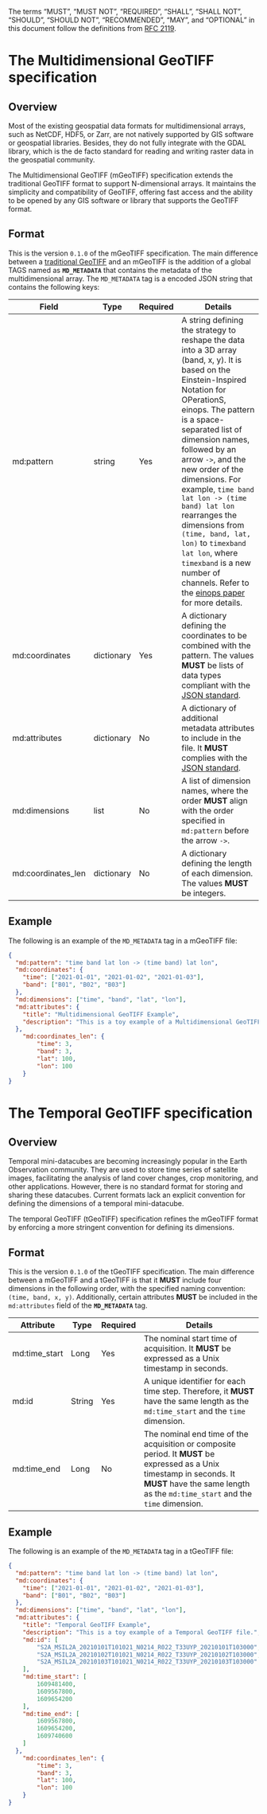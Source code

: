 The terms “MUST”, “MUST NOT”, “REQUIRED”, “SHALL”, “SHALL NOT”, “SHOULD”, “SHOULD NOT”, “RECOMMENDED”, “MAY”, and “OPTIONAL” in this document follow the definitions from [RFC 2119](https://tools.ietf.org/html/rfc2119).

# The Multidimensional GeoTIFF specification

## Overview

Most of the existing geospatial data formats for multidimensional arrays, such as NetCDF, HDF5, or Zarr, are not natively supported by GIS software or geospatial libraries. Besides, they do not fully integrate with the GDAL library, which is the de facto standard for reading and writing raster data in the geospatial community.

The Multidimensional GeoTIFF (mGeoTIFF) specification extends the traditional GeoTIFF format to support N-dimensional arrays. It maintains the simplicity and compatibility of GeoTIFF, offering fast access and the ability to be opened by any GIS software or library that supports the GeoTIFF format.

## Format

This is the version `0.1.0` of the mGeoTIFF specification. The main difference between a [traditional GeoTIFF](https://docs.ogc.org/is/19-008r4/19-008r4.html) and an mGeoTIFF is the addition of a global 
TAGS named as **`MD_METADATA`** that contains the metadata of the multidimensional array. The `MD_METADATA` tag is a encoded JSON string that contains the following keys:

Field  | Type | Required | Details |
|---|---|---|---|
| md:pattern | string | Yes | A string defining the strategy to reshape the data into a 3D array (band, x, y). It is based on the Einstein-Inspired Notation for OPerationS, einops. The pattern is a space-separated list of dimension names, followed by an arrow `->`, and the new order of the dimensions. For example, `time band lat lon -> (time band) lat lon` rearranges the dimensions from `(time, band, lat, lon)` to `timexband lat lon`, where `timexband` is a new number of channels. Refer to the [einops paper](https://openreview.net/pdf?id=oapKSVM2bcj) for more details. |
| md:coordinates | dictionary | Yes | A dictionary defining the coordinates to be combined with the pattern. The values **MUST** be lists of data types compliant with the [JSON standard](https://www.json.org/json-en.html). |
| md:attributes | dictionary | No | A dictionary of additional metadata attributes to include in the file. It **MUST** complies with the [JSON standard](https://www.json.org/json-en.html). |
| md:dimensions | list | No | A list of dimension names, where the order **MUST** align with the order specified in `md:pattern` before the arrow `->`. |
| md:coordinates_len | dictionary | No | A dictionary defining the length of each dimension. The values **MUST** be integers. |

## Example

The following is an example of the `MD_METADATA` tag in a mGeoTIFF file:

```json
{
  "md:pattern": "time band lat lon -> (time band) lat lon",
  "md:coordinates": {
    "time": ["2021-01-01", "2021-01-02", "2021-01-03"],
    "band": ["B01", "B02", "B03"]
  },
  "md:dimensions": ["time", "band", "lat", "lon"],
  "md:attributes": {
    "title": "Multidimensional GeoTIFF Example",
    "description": "This is a toy example of a Multidimensional GeoTIFF file."
  },
    "md:coordinates_len": {
        "time": 3,
        "band": 3,
        "lat": 100,
        "lon": 100
    }
}
```

# The Temporal GeoTIFF specification

## Overview

Temporal mini-datacubes are becoming increasingly popular in the Earth Observation community. They are used to store time series of satellite images, facilitating the analysis of land cover changes, crop monitoring, and other applications. However, there is no standard format for storing and sharing these datacubes. Current formats lack an explicit convention for defining the dimensions of a temporal mini-datacube.

The temporal GeoTIFF (tGeoTIFF) specification refines the mGeoTIFF format by enforcing a more stringent convention for defining its dimensions.

## Format

This is the version `0.1.0` of the tGeoTIFF specification. The main difference between a mGeoTIFF and a tGeoTIFF is that it **MUST** include four dimensions in the following order, with the specified naming convention: `(time, band, x, y)`. Additionally, certain attributes **MUST** be included in the `md:attributes` field of the **`MD_METADATA`** tag.

| Attribute | Type | Required | Details |
|---|---|---|---|
| md:time_start | Long | Yes | The nominal start time of acquisition. It **MUST** be expressed as a Unix timestamp in seconds. |
| md:id | String | Yes | A unique identifier for each time step. Therefore, it **MUST** have the same length as the `md:time_start` and the `time` dimension. |
| md:time_end | Long | No | The nominal end time of the acquisition or composite period. It **MUST** be expressed as a Unix timestamp in seconds. It **MUST** have the same length as the `md:time_start` and the `time` dimension. |

## Example

The following is an example of the `MD_METADATA` tag in a tGeoTIFF file:

```json
{
  "md:pattern": "time band lat lon -> (time band) lat lon",
  "md:coordinates": {
    "time": ["2021-01-01", "2021-01-02", "2021-01-03"],
    "band": ["B01", "B02", "B03"]
  },
  "md:dimensions": ["time", "band", "lat", "lon"],
  "md:attributes": {
    "title": "Temporal GeoTIFF Example",
    "description": "This is a toy example of a Temporal GeoTIFF file.",
    "md:id": [
        "S2A_MSIL2A_20210101T101021_N0214_R022_T33UYP_20210101T103000",
        "S2A_MSIL2A_20210102T101021_N0214_R022_T33UYP_20210102T103000",
        "S2A_MSIL2A_20210103T101021_N0214_R022_T33UYP_20210103T103000"
    ],
    "md:time_start": [
        1609481400,
        1609567800,
        1609654200
    ],
    "md:time_end": [
        1609567800,
        1609654200,
        1609740600
    ]
  },
    "md:coordinates_len": {
        "time": 3,
        "band": 3,
        "lat": 100,
        "lon": 100
    }
}
```